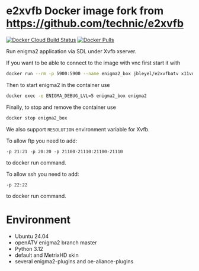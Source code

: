 # e2xvfb Docker image fork from https://github.com/technic/e2xvfb

[![Docker Cloud Build Status](https://img.shields.io/docker/cloud/build/jbleyel/e2xvfbatv.svg)](https://hub.docker.com/r/jbleyel/e2xvfbatv/builds)
[![Docker Pulls](https://img.shields.io/docker/pulls/jbleyel/e2xvfbatv.svg)](https://hub.docker.com/r/jbleyel/e2xvfbatv)

Run enigma2 application via SDL under Xvfb xserver.

If you want to be able to connect to the image with vnc first start it with
```bash
docker run --rm -p 5900:5900 --name enigma2_box jbleyel/e2xvfbatv x11vnc -forever
```
Then to start enigma2 in the container use
```bash
docker exec -e ENIGMA_DEBUG_LVL=5 enigma2_box enigma2
```
Finally, to stop and remove the container use
```bash
docker stop enigma2_box
```
We also support `RESOLUTION` environment variable for Xvfb.

To allow ftp you need to add:
```
-p 21:21 -p 20:20 -p 21100-21110:21100-21110 
```
to docker run command.

To allow ssh you need to add:
```
-p 22:22
```
to docker run command.

# Environment
* Ubuntu 24.04
* openATV enigma2 branch master
* Python 3.12
* default and MetrixHD skin
* several enigma2-plugins and oe-aliance-plugins

